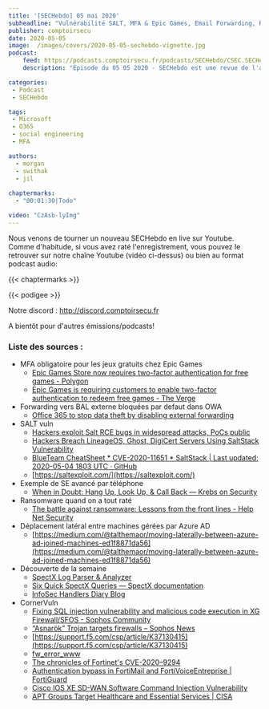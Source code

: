```yaml
---
title: '[SECHebdo] 05 mai 2020'
subheadline: "Vulnérabilité SALT, MFA & Epic Games, Email Forwarding, Ransomware RETEX, SE avancé par tél., ConernVuln, SpectX, etc."
publisher: comptoirsecu
date: 2020-05-05
image:  /images/covers/2020-05-05-sechebdo-vignette.jpg
podcast:
    feed: https://podcasts.comptoirsecu.fr/podcasts/SECHebdo/CSEC.SECHebdo.2020-05-05.m4a
    description: "Épisode du 05 05 2020 - SECHebdo est une revue de l'actualité cybersécurité réalisée en live sur Youtube, généralement le mardi soir."

categories:
 - Podcast
 - SECHebdo

tags:
 - Microsoft
 - O365
 - social engineering
 - MFA

authors:
  - morgan
  - swithak
  - jil
  
chaptermarks:
  - "00:01:30|Todo"

video: "CzAsb-lyImg"
---
```


Nous venons de tourner un nouveau SECHebdo en live sur Youtube. Comme d'habitude, si vous avez raté l'enregistrement, vous pouvez le retrouver sur notre chaîne Youtube (vidéo ci-dessus) ou bien au format podcast audio:

{{< chaptermarks >}}

{{< podigee >}}

Notre discord : <http://discord.comptoirsecu.fr>

A bientôt pour d'autres émissions/podcasts!

### Liste des sources :

*  MFA obligatoire pour les jeux gratuits chez Epic Games
	* [Epic Games Store now requires two-factor authentication for free games - Polygon](https://www.polygon.com/2020/4/28/21240024/epic-games-store-two-factor-authentication-2fa-free-games)
	* [Epic Games is requiring customers to enable two-factor authentication to redeem free games - The Verge](https://www.theverge.com/2020/4/28/21240382/epic-games-store-2fa-two-factor-authentication-free-date-security)
*  Forwarding vers BAL externe bloquées par defaut dans OWA
	* [Office 365 to stop data theft by disabling external forwarding](https://www.bleepingcomputer.com/news/security/office-365-to-stop-data-theft-by-disabling-external-forwarding/)
*  SALT vuln
	* [Hackers exploit Salt RCE bugs in widespread attacks, PoCs public](https://www.bleepingcomputer.com/news/security/hackers-exploit-salt-rce-bugs-in-widespread-attacks-pocs-public/)
	* [Hackers Breach LineageOS, Ghost, DigiCert Servers Using SaltStack Vulnerability](https://thehackernews.com/2020/05/saltstack-rce-exploit.html)
	* [BlueTeam CheatSheet * CVE-2020-11651 * SaltStack | Last updated: 2020-05-04 1803 UTC · GitHub](https://gist.github.com/SwitHak/8e7fa45b5656c691ddf13c8c47e8fda6)
	* [https://saltexploit.com/](https://saltexploit.com/)
*  Exemple de SE avancé par téléphone
	* [When in Doubt: Hang Up, Look Up, & Call Back —  Krebs on Security](https://krebsonsecurity.com/2020/04/when-in-doubt-hang-up-look-up-call-back/)
*  Ransomware quand on a tout raté
	* [The battle against ransomware: Lessons from the front lines - Help Net Security](https://www.helpnetsecurity.com/2020/04/28/ransomware-lessons/)
*  Déplacement latéral entre machines gérées par Azure AD
	* [https://medium.com/@talthemaor/moving-laterally-between-azure-ad-joined-machines-ed1f8871da56](https://medium.com/@talthemaor/moving-laterally-between-azure-ad-joined-machines-ed1f8871da56)
*  Découverte de la semaine
	* [SpectX Log Parser & Analyzer](https://www.spectx.com/product)
	* [Six Quick SpectX Queries — SpectX  documentation](https://docs.spectx.com/v2/spectx_core/how_to_guides/query_examples/six_examples.html)
	* [InfoSec Handlers Diary Blog](https://isc.sans.edu/diary/26040)
*  CornerVuln
	* [Fixing SQL injection vulnerability and malicious code execution in XG Firewall/SFOS - Sophos Community](https://community.sophos.com/kb/en-us/135412)
	* [“Asnarök” Trojan targets firewalls – Sophos News](https://news.sophos.com/en-us/2020/04/26/asnarok/)
	* [https://support.f5.com/csp/article/K37130415](https://support.f5.com/csp/article/K37130415)
	* [fw_error_www](https://blogs.oracle.com/security/apply-april-2020-cpu)
	* [The chronicles of Fortinet's CVE-2020–9294](https://underthebreach.com/f/the-chronicles-of-fortinets-cve-2020%E2%80%939294)
	* [Authentication bypass in FortiMail and FortiVoiceEntreprise | FortiGuard](https://fortiguard.com/psirt/FG-IR-20-045)
	* [Cisco IOS XE SD-WAN Software Command Injection Vulnerability](https://tools.cisco.com/security/center/content/CiscoSecurityAdvisory/cisco-sa-xesdwcinj-AcQ5MxCn)
	* [APT Groups Target Healthcare and Essential Services | CISA](https://www.us-cert.gov/ncas/alerts/AA20126A)
